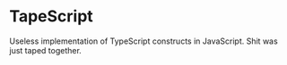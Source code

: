 # TapeScript
Useless implementation of TypeScript constructs in JavaScript. Shit was just taped together.
